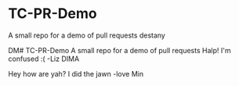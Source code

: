 

# TC-PR-Demo
A small repo for a demo of pull requests
destany

DM# TC-PR-Demo
A small repo for a demo of pull requests
Halp! I'm confused :( -Liz
DIMA 

Hey how are yah?
I did the jawn
-love Min

